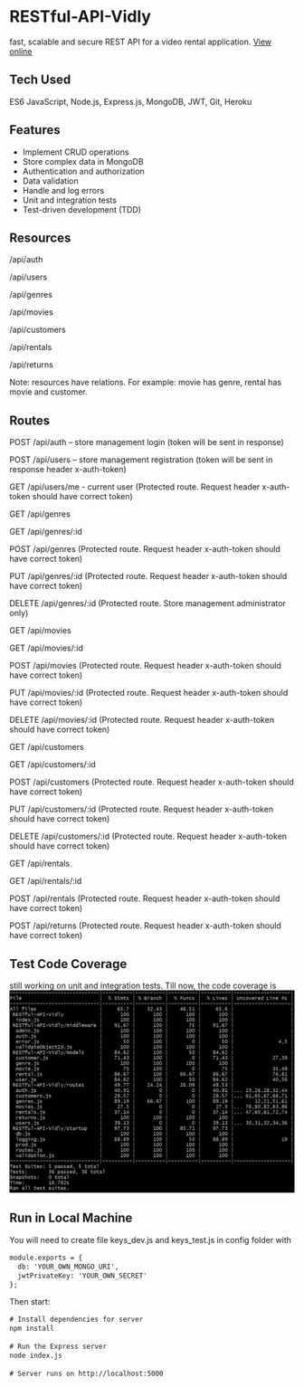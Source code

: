 # RESTful-API-Vidly
fast, scalable and secure REST API for a video rental application. 
[View online](https://vidly-backend-api.herokuapp.com)

## Tech Used
ES6 JavaScript, Node.js, Express.js, MongoDB, JWT, Git, Heroku

## Features
-	Implement CRUD operations 
-	Store complex data in MongoDB  
-	Authentication and authorization  
-	Data validation  
-	Handle and log errors
-	Unit and integration tests
-	Test-driven development (TDD)

## Resources
/api/auth

/api/users

/api/genres

/api/movies

/api/customers

/api/rentals

/api/returns

Note: resources have relations. For example: movie has genre, rental has movie and customer. 

## Routes
POST /api/auth – store management login (token will be sent in response)

POST /api/users – store management registration (token will be sent in response header x-auth-token)

GET /api/users/me  -  current user (Protected route. Request header x-auth-token should have correct token)

GET /api/genres

GET /api/genres/:id  

POST /api/genres  (Protected route. Request header x-auth-token should have correct token)

PUT /api/genres/:id (Protected route. Request header x-auth-token should have correct token)

DELETE /api/genres/:id  (Protected route. Store management administrator only)

GET /api/movies

GET /api/movies/:id

POST /api/movies (Protected route. Request header x-auth-token should have correct token)

PUT /api/movies/:id (Protected route. Request header x-auth-token should have correct token)

DELETE /api/movies/:id (Protected route. Request header x-auth-token should have correct token)

GET /api/customers

GET /api/customers/:id

POST /api/customers (Protected route. Request header x-auth-token should have correct token)

PUT /api/customers/:id (Protected route. Request header x-auth-token should have correct token)

DELETE /api/customers/:id (Protected route. Request header x-auth-token should have correct token)

GET /api/rentals

GET /api/rentals/:id

POST /api/rentals (Protected route. Request header x-auth-token should have correct token)

POST /api/returns (Protected route. Request header x-auth-token should have correct token)

## Test Code Coverage
still working on unit and integration tests. Till now, the code coverage is
![alt text](screens/Vidly_Test_Coverage.JPG)

## Run in Local Machine
You will need to create file keys_dev.js and keys_test.js in config folder with
```
module.exports = {
  db: 'YOUR_OWN_MONGO_URI',
  jwtPrivateKey: 'YOUR_OWN_SECRET'
};
```
Then start: 
```
# Install dependencies for server
npm install

# Run the Express server 
node index.js

# Server runs on http://localhost:5000
```

